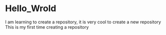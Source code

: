 # Hello_Wrold
I am learning to create a repository, it is very cool to create a new repository 
This is my first time creating a repository
